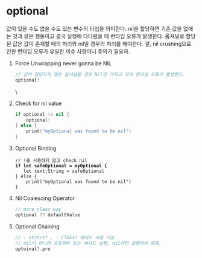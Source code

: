 # optional

값이 있을 수도 없을 수도 있는 변수의 타입을 의미한다. nil을 할당하면 기존 값을 없애는 것과 같은 행동이고 결국 실행해 다다랐을 때 런타임 오류가 발생한다. 옵셔널로 할당 된 값은 값이 존재할 때의 처리와 nil일 경우의 처리를 해야한다. 결, nil crushing으로 인한 런타임 오류가 유일한 이슈 사항이니 주의가 필요하.

1.  Force Unwrapping never gonna be NIL&#x20;

    ```swift
    // 값이 할당되지 않은 옵셔널을 경우 Nil만 가지고 있어 런타임 오류가 발생한다.
    optional!
    ```

    \

2.  Check for nil value

    ```swift
    if optional != nil {
    	optional!
    } else {
    	print("myOptional was found to be nil")
    }
    ```


3.  Optional Binding

    <pre class="language-swift"><code class="lang-swift">// !을 사용하지 않고 check nil
    <strong>if let safeOptional = myOptional {
    </strong>	let text:String = safeOptional
    } else {
    	print("myOptional was found to be nil")
    }</code></pre>


4.  Nil Coalescing Operator

    ```swift
    // more clear way
    optional ?? defaultValue
    ```


5.  Optional Chaining

    ```swift
    // : Struct? , : Class? 에서도 사용 가능
    // nil이 아니면 프로퍼티 또는 메서드 실행, nil이면 실행하지 않음.
    optoinal?.pro
    ```



###

